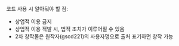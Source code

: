 코드 사용 시 알아둬야 할 점:

* 상업적 이용 금지
* 상업적 이용 적발 시, 법적 조치가 이루어질 수 있음
* 2차 창작물은 원작자(gscd221)의 사용자명으로 출처 표기하면 창작 가능
